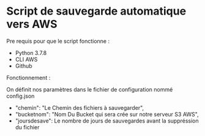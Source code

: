 # Script de sauvegarde automatique vers AWS 

Pre requis pour que le script fonctionne :

- Python 3.7.8
- CLI AWS
- Github

Fonctionnement :

On définit nos paramètres dans le fichier de configuration nommé config.json

- "chemin": "Le Chemin des fichiers à sauvegarder",
- "bucketnom": "Nom Du Bucket qui sera crée sur notre serveur S3 AWS",
- "joursdesave": Le nombre de jours de sauvegardes avant la suppréssion du fichier


